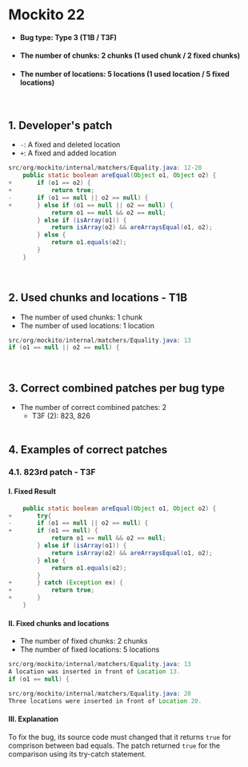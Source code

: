 # Mockito 22
* <h4>Bug type: Type 3 (T1B / T3F)</h4>
* <h4>The number of chunks: 2 chunks (1 used chunk / 2 fixed chunks)</h4>
* <h4>The number of locations: 5 locations (1 used location / 5 fixed locations)</h4>
<br>

## 1. Developer's patch
* `-`: A fixed and deleted location
* `+`: A fixed and added location
```java
src/org/mockito/internal/matchers/Equality.java: 12-20
    public static boolean areEqual(Object o1, Object o2) {
+       if (o1 == o2) {            
+           return true;
-       if (o1 == null || o2 == null) {
+       } else if (o1 == null || o2 == null) {
            return o1 == null && o2 == null;
        } else if (isArray(o1)) {
            return isArray(o2) && areArraysEqual(o1, o2);
        } else {
            return o1.equals(o2);
        }
    }
```
<br>

## 2. Used chunks and locations - T1B
* The number of used chunks: 1 chunk
* The number of used locations: 1 location
```java
src/org/mockito/internal/matchers/Equality.java: 13
if (o1 == null || o2 == null) {
```
<br>

## 3. Correct combined patches per bug type
* The number of correct combined patches: 2
    * T3F (2): 823, 826
<br><br>

## 4. Examples of correct patches
### 4.1. 823rd patch - T3F
#### I. Fixed Result
```java
    public static boolean areEqual(Object o1, Object o2) {
+       try{
-       if (o1 == null || o2 == null) {
+       if (o1 == null) {
            return o1 == null && o2 == null;
        } else if (isArray(o1)) {
            return isArray(o2) && areArraysEqual(o1, o2);
        } else {
            return o1.equals(o2);
        }
+       } catch (Exception ex) {
+           return true;
+       } 
    }
```

#### II. Fixed chunks and locations
* The number of fixed chunks: 2 chunks
* The number of fixed locations: 5 locations
```java
src/org/mockito/internal/matchers/Equality.java: 13
A location was inserted in front of Location 13.
if (o1 == null) {
```

```java
src/org/mockito/internal/matchers/Equality.java: 20
Three locations were inserted in front of Location 20.
```

#### III. Explanation
To fix the bug, its source code must changed that it returns ```true``` for comprison between bad equals. The patch returned ```true``` for the comparison using its try-catch statement.
<br><br>
